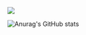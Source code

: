 <a href="https://pytorch.org/" target="_blank"><img src="https://img.shields.io/badge/PyTorch-000000?style=flat&logo=PyTorch&logoColor=#EE4C2C"/></a>

![Anurag's GitHub stats](https://github-readme-stats.vercel.app/api?username=Bluewolf31666&show_icons=true&theme=radical)
